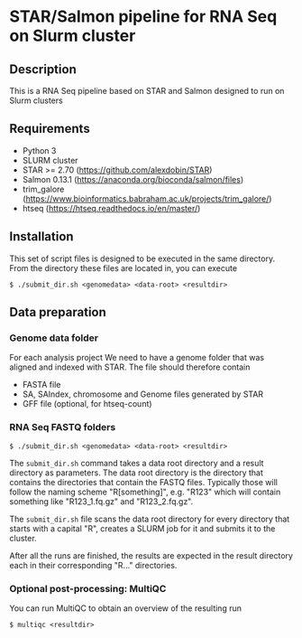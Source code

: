 # STAR/Salmon pipeline for RNA Seq on Slurm cluster

## Description

This is a RNA Seq pipeline based on STAR and Salmon designed to
run on Slurm clusters

## Requirements

  * Python 3
  * SLURM cluster
  * STAR >= 2.70 (https://github.com/alexdobin/STAR)
  * Salmon 0.13.1 (https://anaconda.org/bioconda/salmon/files)
  * trim_galore (https://www.bioinformatics.babraham.ac.uk/projects/trim_galore/)
  * htseq (https://htseq.readthedocs.io/en/master/)

## Installation

This set of script files is designed to be executed in the same directory. From the directory these
files are located in, you can execute

```
$ ./submit_dir.sh <genomedata> <data-root> <resultdir>
```

## Data preparation

### Genome data folder

For each analysis project We need to have a genome folder that was
aligned and indexed with STAR.
The file should therefore contain

  * FASTA file
  * SA, SAIndex, chromosome and Genome files generated by STAR
  * GFF file (optional, for htseq-count)

### RNA Seq FASTQ folders

```
$ ./submit_dir.sh <genomedata> <data-root> <resultdir>
```

The `submit_dir.sh` command takes a data root directory and a result directory
as parameters.
The data root directory is the directory that contains the directories that
contain the FASTQ files. Typically those will follow the naming scheme
"R[something]", e.g. "R123" which will contain something like "R123_1.fq.gz" and
"R123_2.fq.gz".

The `submit_dir.sh` file scans the data root directory
for every directory that starts with a capital "R", creates a SLURM job for it and
submits it to the cluster.

After all the runs are finished, the results are expected in the result directory
each in their corresponding "R..." directories.

### Optional post-processing: MultiQC

You can run MultiQC to obtain an overview of the resulting run

```
$ multiqc <resultdir>
```



